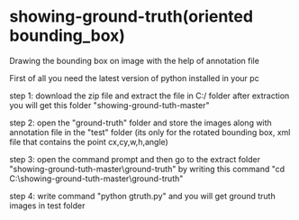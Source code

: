 # showing-ground-truth(oriented bounding_box)

Drawing the bounding box on image with the help of annotation file 

First of all you need the latest version of python installed in your pc

step 1: download the zip file and extract the file in C:/ folder
        after extraction you will get this folder "showing-ground-tuth-master"
        
step 2: open the "ground-truth" folder and store the images along with annotation file in the "test" folder
        (its only for the rotated bounding box, xml file that contains the point cx,cy,w,h,angle)
        
step 3: open the command prompt and then go to the extract folder "showing-ground-tuth-master\ground-truth"
        by writing this command "cd C:\showing-ground-tuth-master\ground-truth" 
        
step 4: write command "python gtruth.py" and you will get ground truth images in test folder
